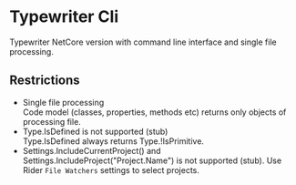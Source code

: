 # Typewriter Cli
Typewriter NetCore version with command line interface and single file processing.  

## Restrictions
- Single file processing  
Code model (classes, properties, methods etc) returns only objects of processing file.
- Type.IsDefined is not supported (stub)   
Type.IsDefined always returns Type.!IsPrimitive.  
- Settings.IncludeCurrentProject() and Settings.IncludeProject("Project.Name") is not supported (stub).
Use Rider `File Watchers` settings to select projects.
